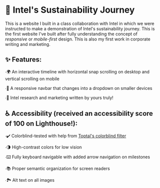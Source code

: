 # 🌿 Intel's Sustainability Journey
This is a website I built in a class collaboration with Intel in which we were instructed to make a demonstration of Intel's sustainability journey. This is the first website I've built after fully understanding the concept of *responsive* or *mobile-first* design. This is also my first work in corporate writing and marketing.

## ✨ Features:

∙🌍 An interactive timeline with horizontal snap scrolling on desktop and vertical scrolling on mobile

∙🧭 A responsive navbar that changes into a dropdown on smaller devices

∙📢 Intel research and marketing written by yours truly!

## ♿ Accessibility (received an accessibility score of 100 on Lighthouse!):

∙✔️ Colorblind-tested with help from [Toptal's colorblind filter](https://www.toptal.com/designers/colorfilter)

∙🌗 High-contrast colors for low vision

∙⌨️ Fully keyboard navigable with added arrow navigation on milestones

∙📚 Proper semantic organization for screen readers

∙🏞️ Alt text on all images
